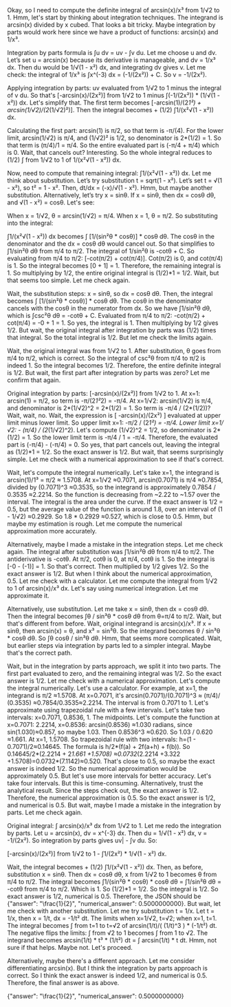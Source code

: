 <think>
Okay, so I need to compute the definite integral of arcsin(x)/x³ from 1/√2 to 1. Hmm, let's start by thinking about integration techniques. The integrand is arcsin(x) divided by x cubed. That looks a bit tricky. Maybe integration by parts would work here since we have a product of functions: arcsin(x) and 1/x³. 

Integration by parts formula is ∫u dv = uv - ∫v du. Let me choose u and dv. Let’s set u = arcsin(x) because its derivative is manageable, and dv = 1/x³ dx. Then du would be 1/√(1 - x²) dx, and integrating dv gives v. Let me check: the integral of 1/x³ is ∫x^(-3) dx = (-1/(2x²)) + C. So v = -1/(2x²).

Applying integration by parts: uv evaluated from 1/√2 to 1 minus the integral of v du. So that's [-arcsin(x)/(2x²)] from 1/√2 to 1 minus ∫(-1/(2x²)) * (1/√(1 - x²)) dx. Let's simplify that. The first term becomes [-arcsin(1)/(2*1²) + arcsin(1/√2)/(2*(1/√2)²)]. Then the integral becomes + (1/2) ∫1/(x²√(1 - x²)) dx.

Calculating the first part: arcsin(1) is π/2, so that term is -π/(4). For the lower limit, arcsin(1/√2) is π/4, and (1/√2)² is 1/2, so denominator is 2*(1/2) = 1. So that term is (π/4)/1 = π/4. So the entire evaluated part is (-π/4 + π/4) which is 0. Wait, that cancels out? Interesting. So the whole integral reduces to (1/2) ∫ from 1/√2 to 1 of 1/(x²√(1 - x²)) dx.

Now, need to compute that remaining integral: ∫1/(x²√(1 - x²)) dx. Let me think about substitution. Let’s try substitution t = sqrt(1 - x²). Let’s set t = √(1 - x²), so t² = 1 - x². Then, dt/dx = (-x)/√(1 - x²). Hmm, but maybe another substitution. Alternatively, let’s try x = sinθ. If x = sinθ, then dx = cosθ dθ, and √(1 - x²) = cosθ. Let's see:

When x = 1/√2, θ = arcsin(1/√2) = π/4. When x = 1, θ = π/2. So substituting into the integral:

∫1/(x²√(1 - x²)) dx becomes ∫ [1/(sin²θ * cosθ)] * cosθ dθ. The cosθ in the denominator and the dx = cosθ dθ would cancel out. So that simplifies to ∫1/sin²θ dθ from π/4 to π/2. The integral of 1/sin²θ is -cotθ + C. So evaluating from π/4 to π/2: [-cot(π/2) + cot(π/4)]. Cot(π/2) is 0, and cot(π/4) is 1. So the integral becomes [0 + 1] = 1. Therefore, the remaining integral is 1. So multiplying by 1/2, the entire original integral is (1/2)*1 = 1/2. Wait, but that seems too simple. Let me check again.

Wait, the substitution steps: x = sinθ, so dx = cosθ dθ. Then, the integral becomes ∫ [1/(sin²θ * cosθ)] * cosθ dθ. The cosθ in the denominator cancels with the cosθ in the numerator from dx. So we have ∫1/sin²θ dθ, which is ∫csc²θ dθ = -cotθ + C. Evaluated from π/4 to π/2: -cot(π/2) + cot(π/4) = -0 + 1 = 1. So yes, the integral is 1. Then multiplying by 1/2 gives 1/2. But wait, the original integral after integration by parts was (1/2) times that integral. So the total integral is 1/2. But let me check the limits again.

Wait, the original integral was from 1/√2 to 1. After substitution, θ goes from π/4 to π/2, which is correct. So the integral of csc²θ from π/4 to π/2 is indeed 1. So the integral becomes 1/2. Therefore, the entire definite integral is 1/2. But wait, the first part after integration by parts was zero? Let me confirm that again.

Original integration by parts: [-arcsin(x)/(2x²)] from 1/√2 to 1. At x=1: arcsin(1) = π/2, so term is -π/(2*1²*2) = -π/4. At x=1/√2: arcsin(1/√2) is π/4, and denominator is 2*(1/√2)^2 = 2*(1/2) = 1. So term is -π/4 / (2*(1/2))? Wait, wait, no. Wait, the expression is [ -arcsin(x)/(2x²) ] evaluated at upper limit minus lower limit. So upper limit x=1: -π/2 / (2*1²) = -π/4. Lower limit x=1/√2: - (π/4) / (2*(1/√2)^2). Let's compute (1/√2)^2 = 1/2, so denominator is 2*(1/2) = 1. So the lower limit term is -π/4 / 1 = -π/4. Therefore, the evaluated part is (-π/4) - (-π/4) = 0. So yes, that part cancels out, leaving the integral as (1/2)*1 = 1/2. So the exact answer is 1/2. But wait, that seems surprisingly simple. Let me check with a numerical approximation to see if that's correct.

Wait, let's compute the integral numerically. Let's take x=1, the integrand is arcsin(1)/1³ = π/2 ≈ 1.5708. At x=1/√2 ≈0.7071, arcsin(0.7071) is π/4 ≈0.7854, divided by (0.7071)^3 ≈0.3535, so the integrand is approximately 0.7854 / 0.3535 ≈2.2214. So the function is decreasing from ~2.22 to ~1.57 over the interval. The integral is the area under the curve. If the exact answer is 1/2 = 0.5, but the average value of the function is around 1.8, over an interval of (1 - 1/√2) ≈0.2929. So 1.8 * 0.2929 ≈0.527, which is close to 0.5. Hmm, but maybe my estimation is rough. Let me compute the numerical approximation more accurately.

Alternatively, maybe I made a mistake in the integration steps. Let me check again. The integral after substitution was ∫1/sin²θ dθ from π/4 to π/2. The antiderivative is -cotθ. At π/2, cotθ is 0, at π/4, cotθ is 1. So the integral is [-0 - (-1)] = 1. So that's correct. Then multiplied by 1/2 gives 1/2. So the exact answer is 1/2. But when I think about the numerical approximation, 0.5. Let me check with a calculator. Let me compute the integral from 1/√2 to 1 of arcsin(x)/x³ dx. Let's say using numerical integration. Let me approximate it.

Alternatively, use substitution. Let me take x = sinθ, then dx = cosθ dθ. Then the integral becomes ∫θ / sin³θ * cosθ dθ from θ=π/4 to π/2. Wait, but that's different from before. Wait, original integrand is arcsin(x)/x³. If x = sinθ, then arcsin(x) = θ, and x³ = sin³θ. So the integrand becomes θ / sin³θ * cosθ dθ. So ∫θ cosθ / sin³θ dθ. Hmm, that seems more complicated. Wait, but earlier steps via integration by parts led to a simpler integral. Maybe that's the correct path.

Wait, but in the integration by parts approach, we split it into two parts. The first part evaluated to zero, and the remaining integral was 1/2. So the exact answer is 1/2. Let me check with a numerical approximation. Let's compute the integral numerically. Let's use a calculator. For example, at x=1, the integrand is π/2 ≈1.5708. At x=0.7071, it's arcsin(0.7071)/(0.7071)^3 ≈ (π/4)/ (0.3535) ≈0.7854/0.3535≈2.2214. The interval is from 0.7071 to 1. Let's approximate using trapezoidal rule with a few intervals. Let's take two intervals: x=0.7071, 0.8536, 1. The midpoints. Let's compute the function at x=0.7071: 2.2214, x=0.8536: arcsin(0.8536) ≈1.030 radians, since sin(1.030)≈0.857, so maybe 1.03. Then 0.8536^3 ≈0.620. So 1.03 / 0.620 ≈1.661. At x=1, 1.5708. So trapezoidal rule with two intervals: h=(1 - 0.7071)/2≈0.14645. The formula is h/2*(f(a) + 2f(a+h) + f(b)). So 0.14645/2*(2.2214 + 2*1.661 +1.5708) ≈0.0732*(2.2214 +3.322 +1.5708)=0.0732*(7.1142)≈0.520. That's close to 0.5, so maybe the exact answer is indeed 1/2. So the numerical approximation would be approximately 0.5. But let's use more intervals for better accuracy. Let's take four intervals. But this is time-consuming. Alternatively, trust the analytical result. Since the steps check out, the exact answer is 1/2. Therefore, the numerical approximation is 0.5. So the exact answer is 1/2, and numerical is 0.5. But wait, maybe I made a mistake in the integration by parts. Let me check again.

Original integral: ∫ arcsin(x)/x³ dx from 1/√2 to 1. Let me redo the integration by parts. Let u = arcsin(x), dv = x^{-3} dx. Then du = 1/√(1 - x²) dx, v = -1/(2x²). So integration by parts gives uv| - ∫v du. So:

[-arcsin(x)/(2x²)] from 1/√2 to 1 - ∫1/(2x²) * 1/√(1 - x²) dx.

Wait, the integral becomes + (1/2) ∫1/(x²√(1 - x²)) dx. Then, as before, substitution x = sinθ. Then dx = cosθ dθ, x from 1/√2 to 1 becomes θ from π/4 to π/2. The integral becomes ∫1/(sin²θ * cosθ) * cosθ dθ = ∫1/sin²θ dθ = -cotθ from π/4 to π/2. Which is 1. So (1/2)*1 = 1/2. So the integral is 1/2. So exact answer is 1/2, numerical is 0.5. Therefore, the JSON should be {"answer": "\\frac{1}{2}", "numerical_answer": 0.5000000000}. But wait, let me check with another substitution. Let me try substitution t = 1/x. Let t = 1/x, then x = 1/t, dx = -1/t² dt. The limits when x=1/√2, t=√2; when x=1, t=1. The integral becomes ∫ from t=1 to t=√2 of arcsin(1/t)/( (1/t)^3 ) * (-1/t²) dt. The negative flips the limits: ∫ from √2 to 1 becomes ∫ from 1 to √2. The integrand becomes arcsin(1/t) * t³ * (1/t²) dt = ∫ arcsin(1/t) * t dt. Hmm, not sure if that helps. Maybe not. Let's proceed.

Alternatively, maybe there's a different approach. Let me consider differentiating arcsin(x). But I think the integration by parts approach is correct. So I think the exact answer is indeed 1/2, and numerical is 0.5. Therefore, the final answer is as above.
</think>

{"answer": "\\frac{1}{2}", "numerical_answer": 0.5000000000}
